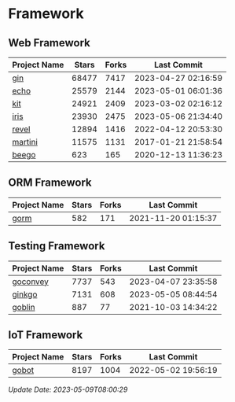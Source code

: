 # Framework

## Web Framework
| Project Name | Stars | Forks | Last Commit |
| ------------ | ----- | ----- | ----------- |
| [gin](https://github.com/gin-gonic/gin) | 68477 | 7417 | 2023-04-27 02:16:59 |
| [echo](https://github.com/labstack/echo) | 25579 | 2144 | 2023-05-01 06:01:36 |
| [kit](https://github.com/go-kit/kit) | 24921 | 2409 | 2023-03-02 02:16:12 |
| [iris](https://github.com/kataras/iris) | 23930 | 2475 | 2023-05-06 21:34:40 |
| [revel](https://github.com/revel/revel) | 12894 | 1416 | 2022-04-12 20:53:30 |
| [martini](https://github.com/go-martini/martini) | 11575 | 1131 | 2017-01-21 21:58:54 |
| [beego](https://github.com/astaxie/beego) | 623 | 165 | 2020-12-13 11:36:23 |

## ORM Framework
| Project Name | Stars | Forks | Last Commit |
| ------------ | ----- | ----- | ----------- |
| [gorm](https://github.com/jinzhu/gorm) | 582 | 171 | 2021-11-20 01:15:37 |

## Testing Framework
| Project Name | Stars | Forks | Last Commit |
| ------------ | ----- | ----- | ----------- |
| [goconvey](https://github.com/smartystreets/goconvey) | 7737 | 543 | 2023-04-07 23:35:58 |
| [ginkgo](https://github.com/onsi/ginkgo) | 7131 | 608 | 2023-05-05 08:44:54 |
| [goblin](https://github.com/franela/goblin) | 887 | 77 | 2021-10-03 14:34:22 |

## IoT Framework
| Project Name | Stars | Forks | Last Commit |
| ------------ | ----- | ----- | ----------- |
| [gobot](https://github.com/hybridgroup/gobot) | 8197 | 1004 | 2022-05-02 19:56:19 |

*Update Date: 2023-05-09T08:00:29*